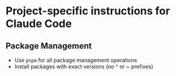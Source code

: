 # Project-specific instructions for Claude Code

## Package Management
- Use `pnpm` for all package management operations
- Install packages with exact versions (no ^ or ~ prefixes)